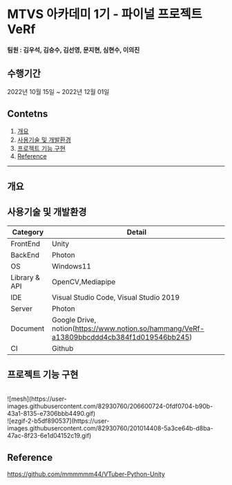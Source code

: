 # MTVS 아카데미 1기 - 파이널 프로젝트 VeRf 

#### 팀원 : 김우석, 김승수, 김선영, 문지현, 심현수, 이의진

## 수행기간
2022년 10월 15일 ~ 2022년 12월 01일

## Contetns

1. [개요](#개요)
2. [사용기술 및 개발환경](#사용기술-및-개발환경)
3. [프로젝트 기능 구현](#프로젝트-기능-구현)
4. [Reference](#Reference)
------------

## 개요


## 사용기술 및 개발환경

Category | Detail
|---|---|
FrontEnd | Unity
BackEnd | Photon
OS | Windows11
Library & API | OpenCV,Mediapipe
IDE | Visual Studio Code, Visual Studio 2019
Server | Photon
Document | Google Drive, notion(https://www.notion.so/hammang/VeRf-a13809bbcddd4cb384f1d019546bb245)
CI | Github

## 프로젝트 기능 구현

<br>
![mesh](https://user-images.githubusercontent.com/82930760/206600724-0fdf0704-b90b-43a1-8135-e7306bbb4490.gif)

<br>
![ezgif-2-b5df890537](https://user-images.githubusercontent.com/82930760/201014408-5a3ce64b-d8ba-47ac-8f23-6e1d04152c19.gif)


## Reference
https://github.com/mmmmmm44/VTuber-Python-Unity

